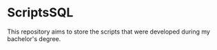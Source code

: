 # ScriptsSQL
This repository aims to store the scripts that were developed during my bachelor's degree.
